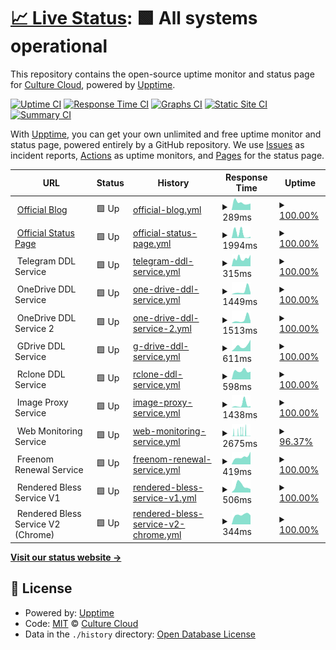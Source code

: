 # [📈 Live Status](https://status.culturecloud.eu.org): <!--live status--> **🟩 All systems operational**

This repository contains the open-source uptime monitor and status page for [Culture Cloud](https://culturecloud.eu.org), powered by [Upptime](https://github.com/upptime/upptime).

[![Uptime CI](https://github.com/culturecloud/status/workflows/Uptime%20CI/badge.svg)](https://github.com/culturecloud/status/actions?query=workflow%3A%22Uptime+CI%22)
[![Response Time CI](https://github.com/culturecloud/status/workflows/Response%20Time%20CI/badge.svg)](https://github.com/culturecloud/status/actions?query=workflow%3A%22Response+Time+CI%22)
[![Graphs CI](https://github.com/culturecloud/status/workflows/Graphs%20CI/badge.svg)](https://github.com/culturecloud/status/actions?query=workflow%3A%22Graphs+CI%22)
[![Static Site CI](https://github.com/culturecloud/status/workflows/Static%20Site%20CI/badge.svg)](https://github.com/culturecloud/status/actions?query=workflow%3A%22Static+Site+CI%22)
[![Summary CI](https://github.com/culturecloud/status/workflows/Summary%20CI/badge.svg)](https://github.com/culturecloud/status/actions?query=workflow%3A%22Summary+CI%22)

With [Upptime](https://upptime.js.org), you can get your own unlimited and free uptime monitor and status page, powered entirely by a GitHub repository. We use [Issues](https://github.com/culturecloud/status/issues) as incident reports, [Actions](https://github.com/culturecloud/status/actions) as uptime monitors, and [Pages](https://status.culturecloud.eu.org) for the status page.

<!--start: status pages-->
<!-- This summary is generated by Upptime (https://github.com/upptime/upptime) -->
<!-- Do not edit this manually, your changes will be overwritten -->
<!-- prettier-ignore -->
| URL | Status | History | Response Time | Uptime |
| --- | ------ | ------- | ------------- | ------ |
| <img alt="" src="https://icons.duckduckgo.com/ip3/culturecloud.eu.org.ico" height="13"> [Official Blog](https://culturecloud.eu.org) | 🟩 Up | [official-blog.yml](https://github.com/culturecloud/status/commits/HEAD/history/official-blog.yml) | <details><summary><img alt="Response time graph" src="./graphs/official-blog/response-time-week.png" height="20"> 289ms</summary><br><a href="https://status.culturecloud.eu.org/history/official-blog"><img alt="Response time 324" src="https://img.shields.io/endpoint?url=https%3A%2F%2Fraw.githubusercontent.com%2Fculturecloud%2Fstatus%2FHEAD%2Fapi%2Fofficial-blog%2Fresponse-time.json"></a><br><a href="https://status.culturecloud.eu.org/history/official-blog"><img alt="24-hour response time 254" src="https://img.shields.io/endpoint?url=https%3A%2F%2Fraw.githubusercontent.com%2Fculturecloud%2Fstatus%2FHEAD%2Fapi%2Fofficial-blog%2Fresponse-time-day.json"></a><br><a href="https://status.culturecloud.eu.org/history/official-blog"><img alt="7-day response time 289" src="https://img.shields.io/endpoint?url=https%3A%2F%2Fraw.githubusercontent.com%2Fculturecloud%2Fstatus%2FHEAD%2Fapi%2Fofficial-blog%2Fresponse-time-week.json"></a><br><a href="https://status.culturecloud.eu.org/history/official-blog"><img alt="30-day response time 488" src="https://img.shields.io/endpoint?url=https%3A%2F%2Fraw.githubusercontent.com%2Fculturecloud%2Fstatus%2FHEAD%2Fapi%2Fofficial-blog%2Fresponse-time-month.json"></a><br><a href="https://status.culturecloud.eu.org/history/official-blog"><img alt="1-year response time 324" src="https://img.shields.io/endpoint?url=https%3A%2F%2Fraw.githubusercontent.com%2Fculturecloud%2Fstatus%2FHEAD%2Fapi%2Fofficial-blog%2Fresponse-time-year.json"></a></details> | <details><summary><a href="https://status.culturecloud.eu.org/history/official-blog">100.00%</a></summary><a href="https://status.culturecloud.eu.org/history/official-blog"><img alt="All-time uptime 100.00%" src="https://img.shields.io/endpoint?url=https%3A%2F%2Fraw.githubusercontent.com%2Fculturecloud%2Fstatus%2FHEAD%2Fapi%2Fofficial-blog%2Fuptime.json"></a><br><a href="https://status.culturecloud.eu.org/history/official-blog"><img alt="24-hour uptime 100.00%" src="https://img.shields.io/endpoint?url=https%3A%2F%2Fraw.githubusercontent.com%2Fculturecloud%2Fstatus%2FHEAD%2Fapi%2Fofficial-blog%2Fuptime-day.json"></a><br><a href="https://status.culturecloud.eu.org/history/official-blog"><img alt="7-day uptime 100.00%" src="https://img.shields.io/endpoint?url=https%3A%2F%2Fraw.githubusercontent.com%2Fculturecloud%2Fstatus%2FHEAD%2Fapi%2Fofficial-blog%2Fuptime-week.json"></a><br><a href="https://status.culturecloud.eu.org/history/official-blog"><img alt="30-day uptime 100.00%" src="https://img.shields.io/endpoint?url=https%3A%2F%2Fraw.githubusercontent.com%2Fculturecloud%2Fstatus%2FHEAD%2Fapi%2Fofficial-blog%2Fuptime-month.json"></a><br><a href="https://status.culturecloud.eu.org/history/official-blog"><img alt="1-year uptime 100.00%" src="https://img.shields.io/endpoint?url=https%3A%2F%2Fraw.githubusercontent.com%2Fculturecloud%2Fstatus%2FHEAD%2Fapi%2Fofficial-blog%2Fuptime-year.json"></a></details>
| <img alt="" src="https://icons.duckduckgo.com/ip3/status.culturecloud.eu.org.ico" height="13"> [Official Status Page](https://status.culturecloud.eu.org) | 🟩 Up | [official-status-page.yml](https://github.com/culturecloud/status/commits/HEAD/history/official-status-page.yml) | <details><summary><img alt="Response time graph" src="./graphs/official-status-page/response-time-week.png" height="20"> 1994ms</summary><br><a href="https://status.culturecloud.eu.org/history/official-status-page"><img alt="Response time 312" src="https://img.shields.io/endpoint?url=https%3A%2F%2Fraw.githubusercontent.com%2Fculturecloud%2Fstatus%2FHEAD%2Fapi%2Fofficial-status-page%2Fresponse-time.json"></a><br><a href="https://status.culturecloud.eu.org/history/official-status-page"><img alt="24-hour response time 601" src="https://img.shields.io/endpoint?url=https%3A%2F%2Fraw.githubusercontent.com%2Fculturecloud%2Fstatus%2FHEAD%2Fapi%2Fofficial-status-page%2Fresponse-time-day.json"></a><br><a href="https://status.culturecloud.eu.org/history/official-status-page"><img alt="7-day response time 1994" src="https://img.shields.io/endpoint?url=https%3A%2F%2Fraw.githubusercontent.com%2Fculturecloud%2Fstatus%2FHEAD%2Fapi%2Fofficial-status-page%2Fresponse-time-week.json"></a><br><a href="https://status.culturecloud.eu.org/history/official-status-page"><img alt="30-day response time 619" src="https://img.shields.io/endpoint?url=https%3A%2F%2Fraw.githubusercontent.com%2Fculturecloud%2Fstatus%2FHEAD%2Fapi%2Fofficial-status-page%2Fresponse-time-month.json"></a><br><a href="https://status.culturecloud.eu.org/history/official-status-page"><img alt="1-year response time 312" src="https://img.shields.io/endpoint?url=https%3A%2F%2Fraw.githubusercontent.com%2Fculturecloud%2Fstatus%2FHEAD%2Fapi%2Fofficial-status-page%2Fresponse-time-year.json"></a></details> | <details><summary><a href="https://status.culturecloud.eu.org/history/official-status-page">100.00%</a></summary><a href="https://status.culturecloud.eu.org/history/official-status-page"><img alt="All-time uptime 100.00%" src="https://img.shields.io/endpoint?url=https%3A%2F%2Fraw.githubusercontent.com%2Fculturecloud%2Fstatus%2FHEAD%2Fapi%2Fofficial-status-page%2Fuptime.json"></a><br><a href="https://status.culturecloud.eu.org/history/official-status-page"><img alt="24-hour uptime 100.00%" src="https://img.shields.io/endpoint?url=https%3A%2F%2Fraw.githubusercontent.com%2Fculturecloud%2Fstatus%2FHEAD%2Fapi%2Fofficial-status-page%2Fuptime-day.json"></a><br><a href="https://status.culturecloud.eu.org/history/official-status-page"><img alt="7-day uptime 100.00%" src="https://img.shields.io/endpoint?url=https%3A%2F%2Fraw.githubusercontent.com%2Fculturecloud%2Fstatus%2FHEAD%2Fapi%2Fofficial-status-page%2Fuptime-week.json"></a><br><a href="https://status.culturecloud.eu.org/history/official-status-page"><img alt="30-day uptime 100.00%" src="https://img.shields.io/endpoint?url=https%3A%2F%2Fraw.githubusercontent.com%2Fculturecloud%2Fstatus%2FHEAD%2Fapi%2Fofficial-status-page%2Fuptime-month.json"></a><br><a href="https://status.culturecloud.eu.org/history/official-status-page"><img alt="1-year uptime 100.00%" src="https://img.shields.io/endpoint?url=https%3A%2F%2Fraw.githubusercontent.com%2Fculturecloud%2Fstatus%2FHEAD%2Fapi%2Fofficial-status-page%2Fuptime-year.json"></a></details>
| <img alt="" src="https://icons.duckduckgo.com/ip3/null.ico" height="13"> Telegram DDL Service | 🟩 Up | [telegram-ddl-service.yml](https://github.com/culturecloud/status/commits/HEAD/history/telegram-ddl-service.yml) | <details><summary><img alt="Response time graph" src="./graphs/telegram-ddl-service/response-time-week.png" height="20"> 315ms</summary><br><a href="https://status.culturecloud.eu.org/history/telegram-ddl-service"><img alt="Response time 958" src="https://img.shields.io/endpoint?url=https%3A%2F%2Fraw.githubusercontent.com%2Fculturecloud%2Fstatus%2FHEAD%2Fapi%2Ftelegram-ddl-service%2Fresponse-time.json"></a><br><a href="https://status.culturecloud.eu.org/history/telegram-ddl-service"><img alt="24-hour response time 449" src="https://img.shields.io/endpoint?url=https%3A%2F%2Fraw.githubusercontent.com%2Fculturecloud%2Fstatus%2FHEAD%2Fapi%2Ftelegram-ddl-service%2Fresponse-time-day.json"></a><br><a href="https://status.culturecloud.eu.org/history/telegram-ddl-service"><img alt="7-day response time 315" src="https://img.shields.io/endpoint?url=https%3A%2F%2Fraw.githubusercontent.com%2Fculturecloud%2Fstatus%2FHEAD%2Fapi%2Ftelegram-ddl-service%2Fresponse-time-week.json"></a><br><a href="https://status.culturecloud.eu.org/history/telegram-ddl-service"><img alt="30-day response time 593" src="https://img.shields.io/endpoint?url=https%3A%2F%2Fraw.githubusercontent.com%2Fculturecloud%2Fstatus%2FHEAD%2Fapi%2Ftelegram-ddl-service%2Fresponse-time-month.json"></a><br><a href="https://status.culturecloud.eu.org/history/telegram-ddl-service"><img alt="1-year response time 958" src="https://img.shields.io/endpoint?url=https%3A%2F%2Fraw.githubusercontent.com%2Fculturecloud%2Fstatus%2FHEAD%2Fapi%2Ftelegram-ddl-service%2Fresponse-time-year.json"></a></details> | <details><summary><a href="https://status.culturecloud.eu.org/history/telegram-ddl-service">100.00%</a></summary><a href="https://status.culturecloud.eu.org/history/telegram-ddl-service"><img alt="All-time uptime 80.98%" src="https://img.shields.io/endpoint?url=https%3A%2F%2Fraw.githubusercontent.com%2Fculturecloud%2Fstatus%2FHEAD%2Fapi%2Ftelegram-ddl-service%2Fuptime.json"></a><br><a href="https://status.culturecloud.eu.org/history/telegram-ddl-service"><img alt="24-hour uptime 100.00%" src="https://img.shields.io/endpoint?url=https%3A%2F%2Fraw.githubusercontent.com%2Fculturecloud%2Fstatus%2FHEAD%2Fapi%2Ftelegram-ddl-service%2Fuptime-day.json"></a><br><a href="https://status.culturecloud.eu.org/history/telegram-ddl-service"><img alt="7-day uptime 100.00%" src="https://img.shields.io/endpoint?url=https%3A%2F%2Fraw.githubusercontent.com%2Fculturecloud%2Fstatus%2FHEAD%2Fapi%2Ftelegram-ddl-service%2Fuptime-week.json"></a><br><a href="https://status.culturecloud.eu.org/history/telegram-ddl-service"><img alt="30-day uptime 40.86%" src="https://img.shields.io/endpoint?url=https%3A%2F%2Fraw.githubusercontent.com%2Fculturecloud%2Fstatus%2FHEAD%2Fapi%2Ftelegram-ddl-service%2Fuptime-month.json"></a><br><a href="https://status.culturecloud.eu.org/history/telegram-ddl-service"><img alt="1-year uptime 80.98%" src="https://img.shields.io/endpoint?url=https%3A%2F%2Fraw.githubusercontent.com%2Fculturecloud%2Fstatus%2FHEAD%2Fapi%2Ftelegram-ddl-service%2Fuptime-year.json"></a></details>
| <img alt="" src="https://icons.duckduckgo.com/ip3/null.ico" height="13"> OneDrive DDL Service | 🟩 Up | [one-drive-ddl-service.yml](https://github.com/culturecloud/status/commits/HEAD/history/one-drive-ddl-service.yml) | <details><summary><img alt="Response time graph" src="./graphs/one-drive-ddl-service/response-time-week.png" height="20"> 1449ms</summary><br><a href="https://status.culturecloud.eu.org/history/one-drive-ddl-service"><img alt="Response time 4463" src="https://img.shields.io/endpoint?url=https%3A%2F%2Fraw.githubusercontent.com%2Fculturecloud%2Fstatus%2FHEAD%2Fapi%2Fone-drive-ddl-service%2Fresponse-time.json"></a><br><a href="https://status.culturecloud.eu.org/history/one-drive-ddl-service"><img alt="24-hour response time 804" src="https://img.shields.io/endpoint?url=https%3A%2F%2Fraw.githubusercontent.com%2Fculturecloud%2Fstatus%2FHEAD%2Fapi%2Fone-drive-ddl-service%2Fresponse-time-day.json"></a><br><a href="https://status.culturecloud.eu.org/history/one-drive-ddl-service"><img alt="7-day response time 1449" src="https://img.shields.io/endpoint?url=https%3A%2F%2Fraw.githubusercontent.com%2Fculturecloud%2Fstatus%2FHEAD%2Fapi%2Fone-drive-ddl-service%2Fresponse-time-week.json"></a><br><a href="https://status.culturecloud.eu.org/history/one-drive-ddl-service"><img alt="30-day response time 2018" src="https://img.shields.io/endpoint?url=https%3A%2F%2Fraw.githubusercontent.com%2Fculturecloud%2Fstatus%2FHEAD%2Fapi%2Fone-drive-ddl-service%2Fresponse-time-month.json"></a><br><a href="https://status.culturecloud.eu.org/history/one-drive-ddl-service"><img alt="1-year response time 4463" src="https://img.shields.io/endpoint?url=https%3A%2F%2Fraw.githubusercontent.com%2Fculturecloud%2Fstatus%2FHEAD%2Fapi%2Fone-drive-ddl-service%2Fresponse-time-year.json"></a></details> | <details><summary><a href="https://status.culturecloud.eu.org/history/one-drive-ddl-service">100.00%</a></summary><a href="https://status.culturecloud.eu.org/history/one-drive-ddl-service"><img alt="All-time uptime 99.96%" src="https://img.shields.io/endpoint?url=https%3A%2F%2Fraw.githubusercontent.com%2Fculturecloud%2Fstatus%2FHEAD%2Fapi%2Fone-drive-ddl-service%2Fuptime.json"></a><br><a href="https://status.culturecloud.eu.org/history/one-drive-ddl-service"><img alt="24-hour uptime 100.00%" src="https://img.shields.io/endpoint?url=https%3A%2F%2Fraw.githubusercontent.com%2Fculturecloud%2Fstatus%2FHEAD%2Fapi%2Fone-drive-ddl-service%2Fuptime-day.json"></a><br><a href="https://status.culturecloud.eu.org/history/one-drive-ddl-service"><img alt="7-day uptime 100.00%" src="https://img.shields.io/endpoint?url=https%3A%2F%2Fraw.githubusercontent.com%2Fculturecloud%2Fstatus%2FHEAD%2Fapi%2Fone-drive-ddl-service%2Fuptime-week.json"></a><br><a href="https://status.culturecloud.eu.org/history/one-drive-ddl-service"><img alt="30-day uptime 100.00%" src="https://img.shields.io/endpoint?url=https%3A%2F%2Fraw.githubusercontent.com%2Fculturecloud%2Fstatus%2FHEAD%2Fapi%2Fone-drive-ddl-service%2Fuptime-month.json"></a><br><a href="https://status.culturecloud.eu.org/history/one-drive-ddl-service"><img alt="1-year uptime 99.96%" src="https://img.shields.io/endpoint?url=https%3A%2F%2Fraw.githubusercontent.com%2Fculturecloud%2Fstatus%2FHEAD%2Fapi%2Fone-drive-ddl-service%2Fuptime-year.json"></a></details>
| <img alt="" src="https://icons.duckduckgo.com/ip3/null.ico" height="13"> OneDrive DDL Service 2 | 🟩 Up | [one-drive-ddl-service-2.yml](https://github.com/culturecloud/status/commits/HEAD/history/one-drive-ddl-service-2.yml) | <details><summary><img alt="Response time graph" src="./graphs/one-drive-ddl-service-2/response-time-week.png" height="20"> 1513ms</summary><br><a href="https://status.culturecloud.eu.org/history/one-drive-ddl-service-2"><img alt="Response time 3152" src="https://img.shields.io/endpoint?url=https%3A%2F%2Fraw.githubusercontent.com%2Fculturecloud%2Fstatus%2FHEAD%2Fapi%2Fone-drive-ddl-service-2%2Fresponse-time.json"></a><br><a href="https://status.culturecloud.eu.org/history/one-drive-ddl-service-2"><img alt="24-hour response time 986" src="https://img.shields.io/endpoint?url=https%3A%2F%2Fraw.githubusercontent.com%2Fculturecloud%2Fstatus%2FHEAD%2Fapi%2Fone-drive-ddl-service-2%2Fresponse-time-day.json"></a><br><a href="https://status.culturecloud.eu.org/history/one-drive-ddl-service-2"><img alt="7-day response time 1513" src="https://img.shields.io/endpoint?url=https%3A%2F%2Fraw.githubusercontent.com%2Fculturecloud%2Fstatus%2FHEAD%2Fapi%2Fone-drive-ddl-service-2%2Fresponse-time-week.json"></a><br><a href="https://status.culturecloud.eu.org/history/one-drive-ddl-service-2"><img alt="30-day response time 1868" src="https://img.shields.io/endpoint?url=https%3A%2F%2Fraw.githubusercontent.com%2Fculturecloud%2Fstatus%2FHEAD%2Fapi%2Fone-drive-ddl-service-2%2Fresponse-time-month.json"></a><br><a href="https://status.culturecloud.eu.org/history/one-drive-ddl-service-2"><img alt="1-year response time 3152" src="https://img.shields.io/endpoint?url=https%3A%2F%2Fraw.githubusercontent.com%2Fculturecloud%2Fstatus%2FHEAD%2Fapi%2Fone-drive-ddl-service-2%2Fresponse-time-year.json"></a></details> | <details><summary><a href="https://status.culturecloud.eu.org/history/one-drive-ddl-service-2">100.00%</a></summary><a href="https://status.culturecloud.eu.org/history/one-drive-ddl-service-2"><img alt="All-time uptime 100.00%" src="https://img.shields.io/endpoint?url=https%3A%2F%2Fraw.githubusercontent.com%2Fculturecloud%2Fstatus%2FHEAD%2Fapi%2Fone-drive-ddl-service-2%2Fuptime.json"></a><br><a href="https://status.culturecloud.eu.org/history/one-drive-ddl-service-2"><img alt="24-hour uptime 100.00%" src="https://img.shields.io/endpoint?url=https%3A%2F%2Fraw.githubusercontent.com%2Fculturecloud%2Fstatus%2FHEAD%2Fapi%2Fone-drive-ddl-service-2%2Fuptime-day.json"></a><br><a href="https://status.culturecloud.eu.org/history/one-drive-ddl-service-2"><img alt="7-day uptime 100.00%" src="https://img.shields.io/endpoint?url=https%3A%2F%2Fraw.githubusercontent.com%2Fculturecloud%2Fstatus%2FHEAD%2Fapi%2Fone-drive-ddl-service-2%2Fuptime-week.json"></a><br><a href="https://status.culturecloud.eu.org/history/one-drive-ddl-service-2"><img alt="30-day uptime 100.00%" src="https://img.shields.io/endpoint?url=https%3A%2F%2Fraw.githubusercontent.com%2Fculturecloud%2Fstatus%2FHEAD%2Fapi%2Fone-drive-ddl-service-2%2Fuptime-month.json"></a><br><a href="https://status.culturecloud.eu.org/history/one-drive-ddl-service-2"><img alt="1-year uptime 100.00%" src="https://img.shields.io/endpoint?url=https%3A%2F%2Fraw.githubusercontent.com%2Fculturecloud%2Fstatus%2FHEAD%2Fapi%2Fone-drive-ddl-service-2%2Fuptime-year.json"></a></details>
| <img alt="" src="https://icons.duckduckgo.com/ip3/null.ico" height="13"> GDrive DDL Service | 🟩 Up | [g-drive-ddl-service.yml](https://github.com/culturecloud/status/commits/HEAD/history/g-drive-ddl-service.yml) | <details><summary><img alt="Response time graph" src="./graphs/g-drive-ddl-service/response-time-week.png" height="20"> 611ms</summary><br><a href="https://status.culturecloud.eu.org/history/g-drive-ddl-service"><img alt="Response time 413" src="https://img.shields.io/endpoint?url=https%3A%2F%2Fraw.githubusercontent.com%2Fculturecloud%2Fstatus%2FHEAD%2Fapi%2Fg-drive-ddl-service%2Fresponse-time.json"></a><br><a href="https://status.culturecloud.eu.org/history/g-drive-ddl-service"><img alt="24-hour response time 1267" src="https://img.shields.io/endpoint?url=https%3A%2F%2Fraw.githubusercontent.com%2Fculturecloud%2Fstatus%2FHEAD%2Fapi%2Fg-drive-ddl-service%2Fresponse-time-day.json"></a><br><a href="https://status.culturecloud.eu.org/history/g-drive-ddl-service"><img alt="7-day response time 611" src="https://img.shields.io/endpoint?url=https%3A%2F%2Fraw.githubusercontent.com%2Fculturecloud%2Fstatus%2FHEAD%2Fapi%2Fg-drive-ddl-service%2Fresponse-time-week.json"></a><br><a href="https://status.culturecloud.eu.org/history/g-drive-ddl-service"><img alt="30-day response time 436" src="https://img.shields.io/endpoint?url=https%3A%2F%2Fraw.githubusercontent.com%2Fculturecloud%2Fstatus%2FHEAD%2Fapi%2Fg-drive-ddl-service%2Fresponse-time-month.json"></a><br><a href="https://status.culturecloud.eu.org/history/g-drive-ddl-service"><img alt="1-year response time 413" src="https://img.shields.io/endpoint?url=https%3A%2F%2Fraw.githubusercontent.com%2Fculturecloud%2Fstatus%2FHEAD%2Fapi%2Fg-drive-ddl-service%2Fresponse-time-year.json"></a></details> | <details><summary><a href="https://status.culturecloud.eu.org/history/g-drive-ddl-service">100.00%</a></summary><a href="https://status.culturecloud.eu.org/history/g-drive-ddl-service"><img alt="All-time uptime 99.99%" src="https://img.shields.io/endpoint?url=https%3A%2F%2Fraw.githubusercontent.com%2Fculturecloud%2Fstatus%2FHEAD%2Fapi%2Fg-drive-ddl-service%2Fuptime.json"></a><br><a href="https://status.culturecloud.eu.org/history/g-drive-ddl-service"><img alt="24-hour uptime 100.00%" src="https://img.shields.io/endpoint?url=https%3A%2F%2Fraw.githubusercontent.com%2Fculturecloud%2Fstatus%2FHEAD%2Fapi%2Fg-drive-ddl-service%2Fuptime-day.json"></a><br><a href="https://status.culturecloud.eu.org/history/g-drive-ddl-service"><img alt="7-day uptime 100.00%" src="https://img.shields.io/endpoint?url=https%3A%2F%2Fraw.githubusercontent.com%2Fculturecloud%2Fstatus%2FHEAD%2Fapi%2Fg-drive-ddl-service%2Fuptime-week.json"></a><br><a href="https://status.culturecloud.eu.org/history/g-drive-ddl-service"><img alt="30-day uptime 100.00%" src="https://img.shields.io/endpoint?url=https%3A%2F%2Fraw.githubusercontent.com%2Fculturecloud%2Fstatus%2FHEAD%2Fapi%2Fg-drive-ddl-service%2Fuptime-month.json"></a><br><a href="https://status.culturecloud.eu.org/history/g-drive-ddl-service"><img alt="1-year uptime 99.99%" src="https://img.shields.io/endpoint?url=https%3A%2F%2Fraw.githubusercontent.com%2Fculturecloud%2Fstatus%2FHEAD%2Fapi%2Fg-drive-ddl-service%2Fuptime-year.json"></a></details>
| <img alt="" src="https://icons.duckduckgo.com/ip3/null.ico" height="13"> Rclone DDL Service | 🟩 Up | [rclone-ddl-service.yml](https://github.com/culturecloud/status/commits/HEAD/history/rclone-ddl-service.yml) | <details><summary><img alt="Response time graph" src="./graphs/rclone-ddl-service/response-time-week.png" height="20"> 598ms</summary><br><a href="https://status.culturecloud.eu.org/history/rclone-ddl-service"><img alt="Response time 726" src="https://img.shields.io/endpoint?url=https%3A%2F%2Fraw.githubusercontent.com%2Fculturecloud%2Fstatus%2FHEAD%2Fapi%2Frclone-ddl-service%2Fresponse-time.json"></a><br><a href="https://status.culturecloud.eu.org/history/rclone-ddl-service"><img alt="24-hour response time 540" src="https://img.shields.io/endpoint?url=https%3A%2F%2Fraw.githubusercontent.com%2Fculturecloud%2Fstatus%2FHEAD%2Fapi%2Frclone-ddl-service%2Fresponse-time-day.json"></a><br><a href="https://status.culturecloud.eu.org/history/rclone-ddl-service"><img alt="7-day response time 598" src="https://img.shields.io/endpoint?url=https%3A%2F%2Fraw.githubusercontent.com%2Fculturecloud%2Fstatus%2FHEAD%2Fapi%2Frclone-ddl-service%2Fresponse-time-week.json"></a><br><a href="https://status.culturecloud.eu.org/history/rclone-ddl-service"><img alt="30-day response time 766" src="https://img.shields.io/endpoint?url=https%3A%2F%2Fraw.githubusercontent.com%2Fculturecloud%2Fstatus%2FHEAD%2Fapi%2Frclone-ddl-service%2Fresponse-time-month.json"></a><br><a href="https://status.culturecloud.eu.org/history/rclone-ddl-service"><img alt="1-year response time 726" src="https://img.shields.io/endpoint?url=https%3A%2F%2Fraw.githubusercontent.com%2Fculturecloud%2Fstatus%2FHEAD%2Fapi%2Frclone-ddl-service%2Fresponse-time-year.json"></a></details> | <details><summary><a href="https://status.culturecloud.eu.org/history/rclone-ddl-service">100.00%</a></summary><a href="https://status.culturecloud.eu.org/history/rclone-ddl-service"><img alt="All-time uptime 99.74%" src="https://img.shields.io/endpoint?url=https%3A%2F%2Fraw.githubusercontent.com%2Fculturecloud%2Fstatus%2FHEAD%2Fapi%2Frclone-ddl-service%2Fuptime.json"></a><br><a href="https://status.culturecloud.eu.org/history/rclone-ddl-service"><img alt="24-hour uptime 100.00%" src="https://img.shields.io/endpoint?url=https%3A%2F%2Fraw.githubusercontent.com%2Fculturecloud%2Fstatus%2FHEAD%2Fapi%2Frclone-ddl-service%2Fuptime-day.json"></a><br><a href="https://status.culturecloud.eu.org/history/rclone-ddl-service"><img alt="7-day uptime 100.00%" src="https://img.shields.io/endpoint?url=https%3A%2F%2Fraw.githubusercontent.com%2Fculturecloud%2Fstatus%2FHEAD%2Fapi%2Frclone-ddl-service%2Fuptime-week.json"></a><br><a href="https://status.culturecloud.eu.org/history/rclone-ddl-service"><img alt="30-day uptime 100.00%" src="https://img.shields.io/endpoint?url=https%3A%2F%2Fraw.githubusercontent.com%2Fculturecloud%2Fstatus%2FHEAD%2Fapi%2Frclone-ddl-service%2Fuptime-month.json"></a><br><a href="https://status.culturecloud.eu.org/history/rclone-ddl-service"><img alt="1-year uptime 99.74%" src="https://img.shields.io/endpoint?url=https%3A%2F%2Fraw.githubusercontent.com%2Fculturecloud%2Fstatus%2FHEAD%2Fapi%2Frclone-ddl-service%2Fuptime-year.json"></a></details>
| <img alt="" src="https://icons.duckduckgo.com/ip3/null.ico" height="13"> Image Proxy Service | 🟩 Up | [image-proxy-service.yml](https://github.com/culturecloud/status/commits/HEAD/history/image-proxy-service.yml) | <details><summary><img alt="Response time graph" src="./graphs/image-proxy-service/response-time-week.png" height="20"> 1438ms</summary><br><a href="https://status.culturecloud.eu.org/history/image-proxy-service"><img alt="Response time 690" src="https://img.shields.io/endpoint?url=https%3A%2F%2Fraw.githubusercontent.com%2Fculturecloud%2Fstatus%2FHEAD%2Fapi%2Fimage-proxy-service%2Fresponse-time.json"></a><br><a href="https://status.culturecloud.eu.org/history/image-proxy-service"><img alt="24-hour response time 647" src="https://img.shields.io/endpoint?url=https%3A%2F%2Fraw.githubusercontent.com%2Fculturecloud%2Fstatus%2FHEAD%2Fapi%2Fimage-proxy-service%2Fresponse-time-day.json"></a><br><a href="https://status.culturecloud.eu.org/history/image-proxy-service"><img alt="7-day response time 1438" src="https://img.shields.io/endpoint?url=https%3A%2F%2Fraw.githubusercontent.com%2Fculturecloud%2Fstatus%2FHEAD%2Fapi%2Fimage-proxy-service%2Fresponse-time-week.json"></a><br><a href="https://status.culturecloud.eu.org/history/image-proxy-service"><img alt="30-day response time 686" src="https://img.shields.io/endpoint?url=https%3A%2F%2Fraw.githubusercontent.com%2Fculturecloud%2Fstatus%2FHEAD%2Fapi%2Fimage-proxy-service%2Fresponse-time-month.json"></a><br><a href="https://status.culturecloud.eu.org/history/image-proxy-service"><img alt="1-year response time 769" src="https://img.shields.io/endpoint?url=https%3A%2F%2Fraw.githubusercontent.com%2Fculturecloud%2Fstatus%2FHEAD%2Fapi%2Fimage-proxy-service%2Fresponse-time-year.json"></a></details> | <details><summary><a href="https://status.culturecloud.eu.org/history/image-proxy-service">100.00%</a></summary><a href="https://status.culturecloud.eu.org/history/image-proxy-service"><img alt="All-time uptime 99.23%" src="https://img.shields.io/endpoint?url=https%3A%2F%2Fraw.githubusercontent.com%2Fculturecloud%2Fstatus%2FHEAD%2Fapi%2Fimage-proxy-service%2Fuptime.json"></a><br><a href="https://status.culturecloud.eu.org/history/image-proxy-service"><img alt="24-hour uptime 100.00%" src="https://img.shields.io/endpoint?url=https%3A%2F%2Fraw.githubusercontent.com%2Fculturecloud%2Fstatus%2FHEAD%2Fapi%2Fimage-proxy-service%2Fuptime-day.json"></a><br><a href="https://status.culturecloud.eu.org/history/image-proxy-service"><img alt="7-day uptime 100.00%" src="https://img.shields.io/endpoint?url=https%3A%2F%2Fraw.githubusercontent.com%2Fculturecloud%2Fstatus%2FHEAD%2Fapi%2Fimage-proxy-service%2Fuptime-week.json"></a><br><a href="https://status.culturecloud.eu.org/history/image-proxy-service"><img alt="30-day uptime 100.00%" src="https://img.shields.io/endpoint?url=https%3A%2F%2Fraw.githubusercontent.com%2Fculturecloud%2Fstatus%2FHEAD%2Fapi%2Fimage-proxy-service%2Fuptime-month.json"></a><br><a href="https://status.culturecloud.eu.org/history/image-proxy-service"><img alt="1-year uptime 99.90%" src="https://img.shields.io/endpoint?url=https%3A%2F%2Fraw.githubusercontent.com%2Fculturecloud%2Fstatus%2FHEAD%2Fapi%2Fimage-proxy-service%2Fuptime-year.json"></a></details>
| <img alt="" src="https://icons.duckduckgo.com/ip3/null.ico" height="13"> Web Monitoring Service | 🟩 Up | [web-monitoring-service.yml](https://github.com/culturecloud/status/commits/HEAD/history/web-monitoring-service.yml) | <details><summary><img alt="Response time graph" src="./graphs/web-monitoring-service/response-time-week.png" height="20"> 2675ms</summary><br><a href="https://status.culturecloud.eu.org/history/web-monitoring-service"><img alt="Response time 951" src="https://img.shields.io/endpoint?url=https%3A%2F%2Fraw.githubusercontent.com%2Fculturecloud%2Fstatus%2FHEAD%2Fapi%2Fweb-monitoring-service%2Fresponse-time.json"></a><br><a href="https://status.culturecloud.eu.org/history/web-monitoring-service"><img alt="24-hour response time 367" src="https://img.shields.io/endpoint?url=https%3A%2F%2Fraw.githubusercontent.com%2Fculturecloud%2Fstatus%2FHEAD%2Fapi%2Fweb-monitoring-service%2Fresponse-time-day.json"></a><br><a href="https://status.culturecloud.eu.org/history/web-monitoring-service"><img alt="7-day response time 2675" src="https://img.shields.io/endpoint?url=https%3A%2F%2Fraw.githubusercontent.com%2Fculturecloud%2Fstatus%2FHEAD%2Fapi%2Fweb-monitoring-service%2Fresponse-time-week.json"></a><br><a href="https://status.culturecloud.eu.org/history/web-monitoring-service"><img alt="30-day response time 1555" src="https://img.shields.io/endpoint?url=https%3A%2F%2Fraw.githubusercontent.com%2Fculturecloud%2Fstatus%2FHEAD%2Fapi%2Fweb-monitoring-service%2Fresponse-time-month.json"></a><br><a href="https://status.culturecloud.eu.org/history/web-monitoring-service"><img alt="1-year response time 951" src="https://img.shields.io/endpoint?url=https%3A%2F%2Fraw.githubusercontent.com%2Fculturecloud%2Fstatus%2FHEAD%2Fapi%2Fweb-monitoring-service%2Fresponse-time-year.json"></a></details> | <details><summary><a href="https://status.culturecloud.eu.org/history/web-monitoring-service">96.37%</a></summary><a href="https://status.culturecloud.eu.org/history/web-monitoring-service"><img alt="All-time uptime 40.43%" src="https://img.shields.io/endpoint?url=https%3A%2F%2Fraw.githubusercontent.com%2Fculturecloud%2Fstatus%2FHEAD%2Fapi%2Fweb-monitoring-service%2Fuptime.json"></a><br><a href="https://status.culturecloud.eu.org/history/web-monitoring-service"><img alt="24-hour uptime 96.93%" src="https://img.shields.io/endpoint?url=https%3A%2F%2Fraw.githubusercontent.com%2Fculturecloud%2Fstatus%2FHEAD%2Fapi%2Fweb-monitoring-service%2Fuptime-day.json"></a><br><a href="https://status.culturecloud.eu.org/history/web-monitoring-service"><img alt="7-day uptime 96.37%" src="https://img.shields.io/endpoint?url=https%3A%2F%2Fraw.githubusercontent.com%2Fculturecloud%2Fstatus%2FHEAD%2Fapi%2Fweb-monitoring-service%2Fuptime-week.json"></a><br><a href="https://status.culturecloud.eu.org/history/web-monitoring-service"><img alt="30-day uptime 39.54%" src="https://img.shields.io/endpoint?url=https%3A%2F%2Fraw.githubusercontent.com%2Fculturecloud%2Fstatus%2FHEAD%2Fapi%2Fweb-monitoring-service%2Fuptime-month.json"></a><br><a href="https://status.culturecloud.eu.org/history/web-monitoring-service"><img alt="1-year uptime 40.43%" src="https://img.shields.io/endpoint?url=https%3A%2F%2Fraw.githubusercontent.com%2Fculturecloud%2Fstatus%2FHEAD%2Fapi%2Fweb-monitoring-service%2Fuptime-year.json"></a></details>
| <img alt="" src="https://icons.duckduckgo.com/ip3/null.ico" height="13"> Freenom Renewal Service | 🟩 Up | [freenom-renewal-service.yml](https://github.com/culturecloud/status/commits/HEAD/history/freenom-renewal-service.yml) | <details><summary><img alt="Response time graph" src="./graphs/freenom-renewal-service/response-time-week.png" height="20"> 419ms</summary><br><a href="https://status.culturecloud.eu.org/history/freenom-renewal-service"><img alt="Response time 850" src="https://img.shields.io/endpoint?url=https%3A%2F%2Fraw.githubusercontent.com%2Fculturecloud%2Fstatus%2FHEAD%2Fapi%2Ffreenom-renewal-service%2Fresponse-time.json"></a><br><a href="https://status.culturecloud.eu.org/history/freenom-renewal-service"><img alt="24-hour response time 699" src="https://img.shields.io/endpoint?url=https%3A%2F%2Fraw.githubusercontent.com%2Fculturecloud%2Fstatus%2FHEAD%2Fapi%2Ffreenom-renewal-service%2Fresponse-time-day.json"></a><br><a href="https://status.culturecloud.eu.org/history/freenom-renewal-service"><img alt="7-day response time 419" src="https://img.shields.io/endpoint?url=https%3A%2F%2Fraw.githubusercontent.com%2Fculturecloud%2Fstatus%2FHEAD%2Fapi%2Ffreenom-renewal-service%2Fresponse-time-week.json"></a><br><a href="https://status.culturecloud.eu.org/history/freenom-renewal-service"><img alt="30-day response time 404" src="https://img.shields.io/endpoint?url=https%3A%2F%2Fraw.githubusercontent.com%2Fculturecloud%2Fstatus%2FHEAD%2Fapi%2Ffreenom-renewal-service%2Fresponse-time-month.json"></a><br><a href="https://status.culturecloud.eu.org/history/freenom-renewal-service"><img alt="1-year response time 850" src="https://img.shields.io/endpoint?url=https%3A%2F%2Fraw.githubusercontent.com%2Fculturecloud%2Fstatus%2FHEAD%2Fapi%2Ffreenom-renewal-service%2Fresponse-time-year.json"></a></details> | <details><summary><a href="https://status.culturecloud.eu.org/history/freenom-renewal-service">100.00%</a></summary><a href="https://status.culturecloud.eu.org/history/freenom-renewal-service"><img alt="All-time uptime 99.81%" src="https://img.shields.io/endpoint?url=https%3A%2F%2Fraw.githubusercontent.com%2Fculturecloud%2Fstatus%2FHEAD%2Fapi%2Ffreenom-renewal-service%2Fuptime.json"></a><br><a href="https://status.culturecloud.eu.org/history/freenom-renewal-service"><img alt="24-hour uptime 100.00%" src="https://img.shields.io/endpoint?url=https%3A%2F%2Fraw.githubusercontent.com%2Fculturecloud%2Fstatus%2FHEAD%2Fapi%2Ffreenom-renewal-service%2Fuptime-day.json"></a><br><a href="https://status.culturecloud.eu.org/history/freenom-renewal-service"><img alt="7-day uptime 100.00%" src="https://img.shields.io/endpoint?url=https%3A%2F%2Fraw.githubusercontent.com%2Fculturecloud%2Fstatus%2FHEAD%2Fapi%2Ffreenom-renewal-service%2Fuptime-week.json"></a><br><a href="https://status.culturecloud.eu.org/history/freenom-renewal-service"><img alt="30-day uptime 100.00%" src="https://img.shields.io/endpoint?url=https%3A%2F%2Fraw.githubusercontent.com%2Fculturecloud%2Fstatus%2FHEAD%2Fapi%2Ffreenom-renewal-service%2Fuptime-month.json"></a><br><a href="https://status.culturecloud.eu.org/history/freenom-renewal-service"><img alt="1-year uptime 99.81%" src="https://img.shields.io/endpoint?url=https%3A%2F%2Fraw.githubusercontent.com%2Fculturecloud%2Fstatus%2FHEAD%2Fapi%2Ffreenom-renewal-service%2Fuptime-year.json"></a></details>
| <img alt="" src="https://icons.duckduckgo.com/ip3/null.ico" height="13"> Rendered Bless Service V1 | 🟩 Up | [rendered-bless-service-v1.yml](https://github.com/culturecloud/status/commits/HEAD/history/rendered-bless-service-v1.yml) | <details><summary><img alt="Response time graph" src="./graphs/rendered-bless-service-v1/response-time-week.png" height="20"> 506ms</summary><br><a href="https://status.culturecloud.eu.org/history/rendered-bless-service-v1"><img alt="Response time 1370" src="https://img.shields.io/endpoint?url=https%3A%2F%2Fraw.githubusercontent.com%2Fculturecloud%2Fstatus%2FHEAD%2Fapi%2Frendered-bless-service-v1%2Fresponse-time.json"></a><br><a href="https://status.culturecloud.eu.org/history/rendered-bless-service-v1"><img alt="24-hour response time 260" src="https://img.shields.io/endpoint?url=https%3A%2F%2Fraw.githubusercontent.com%2Fculturecloud%2Fstatus%2FHEAD%2Fapi%2Frendered-bless-service-v1%2Fresponse-time-day.json"></a><br><a href="https://status.culturecloud.eu.org/history/rendered-bless-service-v1"><img alt="7-day response time 506" src="https://img.shields.io/endpoint?url=https%3A%2F%2Fraw.githubusercontent.com%2Fculturecloud%2Fstatus%2FHEAD%2Fapi%2Frendered-bless-service-v1%2Fresponse-time-week.json"></a><br><a href="https://status.culturecloud.eu.org/history/rendered-bless-service-v1"><img alt="30-day response time 400" src="https://img.shields.io/endpoint?url=https%3A%2F%2Fraw.githubusercontent.com%2Fculturecloud%2Fstatus%2FHEAD%2Fapi%2Frendered-bless-service-v1%2Fresponse-time-month.json"></a><br><a href="https://status.culturecloud.eu.org/history/rendered-bless-service-v1"><img alt="1-year response time 1370" src="https://img.shields.io/endpoint?url=https%3A%2F%2Fraw.githubusercontent.com%2Fculturecloud%2Fstatus%2FHEAD%2Fapi%2Frendered-bless-service-v1%2Fresponse-time-year.json"></a></details> | <details><summary><a href="https://status.culturecloud.eu.org/history/rendered-bless-service-v1">100.00%</a></summary><a href="https://status.culturecloud.eu.org/history/rendered-bless-service-v1"><img alt="All-time uptime 99.65%" src="https://img.shields.io/endpoint?url=https%3A%2F%2Fraw.githubusercontent.com%2Fculturecloud%2Fstatus%2FHEAD%2Fapi%2Frendered-bless-service-v1%2Fuptime.json"></a><br><a href="https://status.culturecloud.eu.org/history/rendered-bless-service-v1"><img alt="24-hour uptime 100.00%" src="https://img.shields.io/endpoint?url=https%3A%2F%2Fraw.githubusercontent.com%2Fculturecloud%2Fstatus%2FHEAD%2Fapi%2Frendered-bless-service-v1%2Fuptime-day.json"></a><br><a href="https://status.culturecloud.eu.org/history/rendered-bless-service-v1"><img alt="7-day uptime 100.00%" src="https://img.shields.io/endpoint?url=https%3A%2F%2Fraw.githubusercontent.com%2Fculturecloud%2Fstatus%2FHEAD%2Fapi%2Frendered-bless-service-v1%2Fuptime-week.json"></a><br><a href="https://status.culturecloud.eu.org/history/rendered-bless-service-v1"><img alt="30-day uptime 100.00%" src="https://img.shields.io/endpoint?url=https%3A%2F%2Fraw.githubusercontent.com%2Fculturecloud%2Fstatus%2FHEAD%2Fapi%2Frendered-bless-service-v1%2Fuptime-month.json"></a><br><a href="https://status.culturecloud.eu.org/history/rendered-bless-service-v1"><img alt="1-year uptime 99.65%" src="https://img.shields.io/endpoint?url=https%3A%2F%2Fraw.githubusercontent.com%2Fculturecloud%2Fstatus%2FHEAD%2Fapi%2Frendered-bless-service-v1%2Fuptime-year.json"></a></details>
| <img alt="" src="https://icons.duckduckgo.com/ip3/null.ico" height="13"> Rendered Bless Service V2 (Chrome) | 🟩 Up | [rendered-bless-service-v2-chrome.yml](https://github.com/culturecloud/status/commits/HEAD/history/rendered-bless-service-v2-chrome.yml) | <details><summary><img alt="Response time graph" src="./graphs/rendered-bless-service-v2-chrome/response-time-week.png" height="20"> 344ms</summary><br><a href="https://status.culturecloud.eu.org/history/rendered-bless-service-v2-chrome"><img alt="Response time 714" src="https://img.shields.io/endpoint?url=https%3A%2F%2Fraw.githubusercontent.com%2Fculturecloud%2Fstatus%2FHEAD%2Fapi%2Frendered-bless-service-v2-chrome%2Fresponse-time.json"></a><br><a href="https://status.culturecloud.eu.org/history/rendered-bless-service-v2-chrome"><img alt="24-hour response time 321" src="https://img.shields.io/endpoint?url=https%3A%2F%2Fraw.githubusercontent.com%2Fculturecloud%2Fstatus%2FHEAD%2Fapi%2Frendered-bless-service-v2-chrome%2Fresponse-time-day.json"></a><br><a href="https://status.culturecloud.eu.org/history/rendered-bless-service-v2-chrome"><img alt="7-day response time 344" src="https://img.shields.io/endpoint?url=https%3A%2F%2Fraw.githubusercontent.com%2Fculturecloud%2Fstatus%2FHEAD%2Fapi%2Frendered-bless-service-v2-chrome%2Fresponse-time-week.json"></a><br><a href="https://status.culturecloud.eu.org/history/rendered-bless-service-v2-chrome"><img alt="30-day response time 475" src="https://img.shields.io/endpoint?url=https%3A%2F%2Fraw.githubusercontent.com%2Fculturecloud%2Fstatus%2FHEAD%2Fapi%2Frendered-bless-service-v2-chrome%2Fresponse-time-month.json"></a><br><a href="https://status.culturecloud.eu.org/history/rendered-bless-service-v2-chrome"><img alt="1-year response time 714" src="https://img.shields.io/endpoint?url=https%3A%2F%2Fraw.githubusercontent.com%2Fculturecloud%2Fstatus%2FHEAD%2Fapi%2Frendered-bless-service-v2-chrome%2Fresponse-time-year.json"></a></details> | <details><summary><a href="https://status.culturecloud.eu.org/history/rendered-bless-service-v2-chrome">100.00%</a></summary><a href="https://status.culturecloud.eu.org/history/rendered-bless-service-v2-chrome"><img alt="All-time uptime 99.81%" src="https://img.shields.io/endpoint?url=https%3A%2F%2Fraw.githubusercontent.com%2Fculturecloud%2Fstatus%2FHEAD%2Fapi%2Frendered-bless-service-v2-chrome%2Fuptime.json"></a><br><a href="https://status.culturecloud.eu.org/history/rendered-bless-service-v2-chrome"><img alt="24-hour uptime 100.00%" src="https://img.shields.io/endpoint?url=https%3A%2F%2Fraw.githubusercontent.com%2Fculturecloud%2Fstatus%2FHEAD%2Fapi%2Frendered-bless-service-v2-chrome%2Fuptime-day.json"></a><br><a href="https://status.culturecloud.eu.org/history/rendered-bless-service-v2-chrome"><img alt="7-day uptime 100.00%" src="https://img.shields.io/endpoint?url=https%3A%2F%2Fraw.githubusercontent.com%2Fculturecloud%2Fstatus%2FHEAD%2Fapi%2Frendered-bless-service-v2-chrome%2Fuptime-week.json"></a><br><a href="https://status.culturecloud.eu.org/history/rendered-bless-service-v2-chrome"><img alt="30-day uptime 100.00%" src="https://img.shields.io/endpoint?url=https%3A%2F%2Fraw.githubusercontent.com%2Fculturecloud%2Fstatus%2FHEAD%2Fapi%2Frendered-bless-service-v2-chrome%2Fuptime-month.json"></a><br><a href="https://status.culturecloud.eu.org/history/rendered-bless-service-v2-chrome"><img alt="1-year uptime 99.81%" src="https://img.shields.io/endpoint?url=https%3A%2F%2Fraw.githubusercontent.com%2Fculturecloud%2Fstatus%2FHEAD%2Fapi%2Frendered-bless-service-v2-chrome%2Fuptime-year.json"></a></details>

<!--end: status pages-->

[**Visit our status website →**](https://status.culturecloud.eu.org)

## 📄 License

- Powered by: [Upptime](https://github.com/upptime/upptime)
- Code: [MIT](./LICENSE) © [Culture Cloud](https://culturecloud.eu.org)
- Data in the `./history` directory: [Open Database License](https://opendatacommons.org/licenses/odbl/1-0/)
